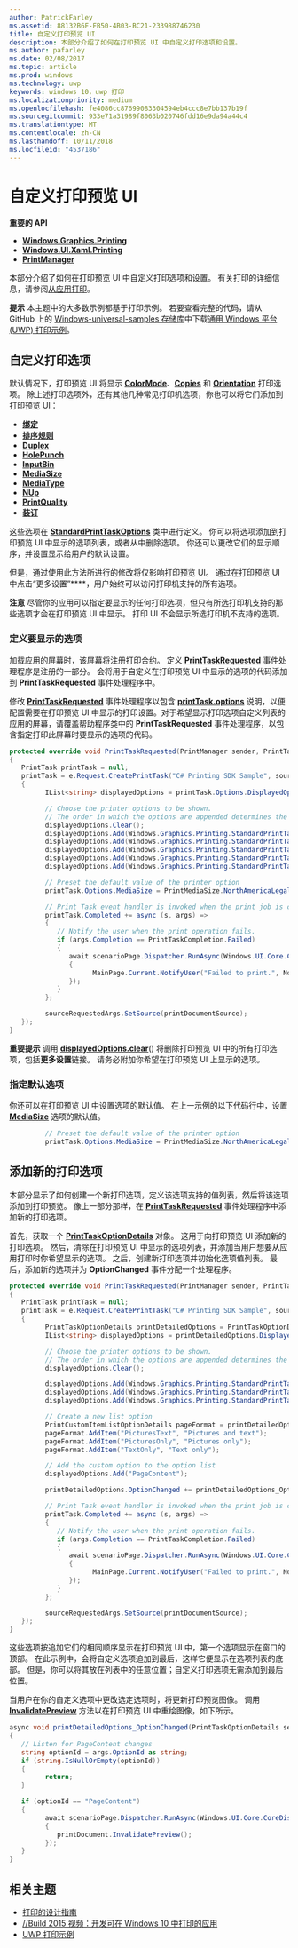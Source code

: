 ```yaml
---
author: PatrickFarley
ms.assetid: 88132B6F-FB50-4B03-BC21-233988746230
title: 自定义打印预览 UI
description: 本部分介绍了如何在打印预览 UI 中自定义打印选项和设置。
ms.author: pafarley
ms.date: 02/08/2017
ms.topic: article
ms.prod: windows
ms.technology: uwp
keywords: windows 10，uwp 打印
ms.localizationpriority: medium
ms.openlocfilehash: fe4086cc87699083304594eb4ccc8e7bb137b19f
ms.sourcegitcommit: 933e71a31989f8063b020746fdd16e9da94a44c4
ms.translationtype: MT
ms.contentlocale: zh-CN
ms.lasthandoff: 10/11/2018
ms.locfileid: "4537186"
---
```

# <a name="customize-the-print-preview-ui"></a>自定义打印预览 UI



**重要的 API**

-   [**Windows.Graphics.Printing**](https://msdn.microsoft.com/library/windows/apps/BR226489)
-   [**Windows.UI.Xaml.Printing**](https://msdn.microsoft.com/library/windows/apps/BR243325)
-   [**PrintManager**](https://msdn.microsoft.com/library/windows/apps/BR226426)

本部分介绍了如何在打印预览 UI 中自定义打印选项和设置。 有关打印的详细信息，请参阅[从应用打印](print-from-your-app.md)。

**提示**  本主题中的大多数示例都基于打印示例。 若要查看完整的代码，请从 GitHub 上的 [Windows-universal-samples 存储库](http://go.microsoft.com/fwlink/p/?LinkId=619979)中下载[通用 Windows 平台 (UWP) 打印示例](http://go.microsoft.com/fwlink/p/?LinkId=619984)。

 

## <a name="customize-print-options"></a>自定义打印选项

默认情况下，打印预览 UI 将显示 [**ColorMode**](https://msdn.microsoft.com/library/windows/apps/BR226478)、[**Copies**](https://msdn.microsoft.com/library/windows/apps/BR226479) 和 [**Orientation**](https://msdn.microsoft.com/library/windows/apps/BR226486) 打印选项。 除上述打印选项外，还有其他几种常见打印机选项，你也可以将它们添加到打印预览 UI：

-   [**绑定**](https://msdn.microsoft.com/library/windows/apps/BR226476)
-   [**排序规则**](https://msdn.microsoft.com/library/windows/apps/BR226477)
-   [**Duplex**](https://msdn.microsoft.com/library/windows/apps/BR226480)
-   [**HolePunch**](https://msdn.microsoft.com/library/windows/apps/BR226481)
-   [**InputBin**](https://msdn.microsoft.com/library/windows/apps/BR226482)
-   [**MediaSize**](https://msdn.microsoft.com/library/windows/apps/BR226483)
-   [**MediaType**](https://msdn.microsoft.com/library/windows/apps/BR226484)
-   [**NUp**](https://msdn.microsoft.com/library/windows/apps/BR226485)
-   [**PrintQuality**](https://msdn.microsoft.com/library/windows/apps/BR226487)
-   [**装订**](https://msdn.microsoft.com/library/windows/apps/BR226488)

这些选项在 [**StandardPrintTaskOptions**](https://msdn.microsoft.com/library/windows/apps/BR226475) 类中进行定义。 你可以将选项添加到打印预览 UI 中显示的选项列表，或者从中删除选项。 你还可以更改它们的显示顺序，并设置显示给用户的默认设置。

但是，通过使用此方法所进行的修改将仅影响打印预览 UI。 通过在打印预览 UI 中点击“更多设置”****，用户始终可以访问打印机支持的所有选项。

**注意**  尽管你的应用可以指定要显示的任何打印选项，但只有所选打印机支持的那些选项才会在打印预览 UI 中显示。 打印 UI 不会显示所选打印机不支持的选项。

 

### <a name="define-the-options-to-display"></a>定义要显示的选项

加载应用的屏幕时，该屏幕将注册打印合约。 定义 [**PrintTaskRequested**](https://msdn.microsoft.com/library/windows/apps/br206597) 事件处理程序是注册的一部分。 会将用于自定义在打印预览 UI 中显示的选项的代码添加到 **PrintTaskRequested** 事件处理程序中。

修改 [**PrintTaskRequested**](https://msdn.microsoft.com/library/windows/apps/br206597) 事件处理程序以包含 [**printTask.options**](https://msdn.microsoft.com/library/windows/apps/BR226469) 说明，以便配置需要在打印预览 UI 中显示的打印设置。对于希望显示打印选项自定义列表的应用的屏幕，请覆盖帮助程序类中的 **PrintTaskRequested** 事件处理程序，以包含指定打印此屏幕时要显示的选项的代码。

``` csharp
protected override void PrintTaskRequested(PrintManager sender, PrintTaskRequestedEventArgs e)
{
   PrintTask printTask = null;
   printTask = e.Request.CreatePrintTask("C# Printing SDK Sample", sourceRequestedArgs =>
   {
         IList<string> displayedOptions = printTask.Options.DisplayedOptions;

         // Choose the printer options to be shown.
         // The order in which the options are appended determines the order in which they appear in the UI
         displayedOptions.Clear();
         displayedOptions.Add(Windows.Graphics.Printing.StandardPrintTaskOptions.Copies);
         displayedOptions.Add(Windows.Graphics.Printing.StandardPrintTaskOptions.Orientation);
         displayedOptions.Add(Windows.Graphics.Printing.StandardPrintTaskOptions.MediaSize);
         displayedOptions.Add(Windows.Graphics.Printing.StandardPrintTaskOptions.Collation);
         displayedOptions.Add(Windows.Graphics.Printing.StandardPrintTaskOptions.Duplex);

         // Preset the default value of the printer option
         printTask.Options.MediaSize = PrintMediaSize.NorthAmericaLegal;

         // Print Task event handler is invoked when the print job is completed.
         printTask.Completed += async (s, args) =>
         {
            // Notify the user when the print operation fails.
            if (args.Completion == PrintTaskCompletion.Failed)
            {
               await scenarioPage.Dispatcher.RunAsync(Windows.UI.Core.CoreDispatcherPriority.Normal, () =>
               {
                     MainPage.Current.NotifyUser("Failed to print.", NotifyType.ErrorMessage);
               });
            }
         };

         sourceRequestedArgs.SetSource(printDocumentSource);
   });
}
```

**重要提示**  调用 [**displayedOptions.clear**](https://msdn.microsoft.com/library/windows/apps/BR226453)() 将删除打印预览 UI 中的所有打印选项，包括**更多设置**链接。 请务必附加你希望在打印预览 UI 上显示的选项。

### <a name="specify-default-options"></a>指定默认选项

你还可以在打印预览 UI 中设置选项的默认值。 在上一示例的以下代码行中，设置 [**MediaSize**](https://msdn.microsoft.com/library/windows/apps/BR226483) 选项的默认值。

``` csharp
         // Preset the default value of the printer option
         printTask.Options.MediaSize = PrintMediaSize.NorthAmericaLegal;
```         

## <a name="add-new-print-options"></a>添加新的打印选项

本部分显示了如何创建一个新打印选项，定义该选项支持的值列表，然后将该选项添加到打印预览。 像上一部分那样，在 [**PrintTaskRequested**](https://msdn.microsoft.com/library/windows/apps/br206597) 事件处理程序中添加新的打印选项。

首先，获取一个 [**PrintTaskOptionDetails**](https://msdn.microsoft.com/library/windows/apps/Hh701256) 对象。 这用于向打印预览 UI 添加新的打印选项。 然后，清除在打印预览 UI 中显示的选项列表，并添加当用户想要从应用打印时你希望显示的选项。 之后，创建新打印选项并初始化选项值列表。 最后，添加新的选项并为 **OptionChanged** 事件分配一个处理程序。

``` csharp
protected override void PrintTaskRequested(PrintManager sender, PrintTaskRequestedEventArgs e)
{
   PrintTask printTask = null;
   printTask = e.Request.CreatePrintTask("C# Printing SDK Sample", sourceRequestedArgs =>
   {
         PrintTaskOptionDetails printDetailedOptions = PrintTaskOptionDetails.GetFromPrintTaskOptions(printTask.Options);
         IList<string> displayedOptions = printDetailedOptions.DisplayedOptions;

         // Choose the printer options to be shown.
         // The order in which the options are appended determines the order in which they appear in the UI
         displayedOptions.Clear();

         displayedOptions.Add(Windows.Graphics.Printing.StandardPrintTaskOptions.Copies);
         displayedOptions.Add(Windows.Graphics.Printing.StandardPrintTaskOptions.Orientation);
         displayedOptions.Add(Windows.Graphics.Printing.StandardPrintTaskOptions.ColorMode);

         // Create a new list option
         PrintCustomItemListOptionDetails pageFormat = printDetailedOptions.CreateItemListOption("PageContent", "Pictures");
         pageFormat.AddItem("PicturesText", "Pictures and text");
         pageFormat.AddItem("PicturesOnly", "Pictures only");
         pageFormat.AddItem("TextOnly", "Text only");

         // Add the custom option to the option list
         displayedOptions.Add("PageContent");

         printDetailedOptions.OptionChanged += printDetailedOptions_OptionChanged;

         // Print Task event handler is invoked when the print job is completed.
         printTask.Completed += async (s, args) =>
         {
            // Notify the user when the print operation fails.
            if (args.Completion == PrintTaskCompletion.Failed)
            {
               await scenarioPage.Dispatcher.RunAsync(Windows.UI.Core.CoreDispatcherPriority.Normal, () =>
               {
                     MainPage.Current.NotifyUser("Failed to print.", NotifyType.ErrorMessage);
               });
            }
         };

         sourceRequestedArgs.SetSource(printDocumentSource);
   });
}
```

这些选项按追加它们的相同顺序显示在打印预览 UI 中，第一个选项显示在窗口的顶部。 在此示例中，会将自定义选项追加到最后，这样它便显示在选项列表的底部。 但是，你可以将其放在列表中的任意位置；自定义打印选项无需添加到最后位置。

当用户在你的自定义选项中更改选定选项时，将更新打印预览图像。 调用 [**InvalidatePreview**](https://msdn.microsoft.com/library/windows/apps/Hh702146) 方法以在打印预览 UI 中重绘图像，如下所示。

``` csharp
async void printDetailedOptions_OptionChanged(PrintTaskOptionDetails sender, PrintTaskOptionChangedEventArgs args)
{
   // Listen for PageContent changes
   string optionId = args.OptionId as string;
   if (string.IsNullOrEmpty(optionId))
   {
         return;
   }

   if (optionId == "PageContent")
   {
         await scenarioPage.Dispatcher.RunAsync(Windows.UI.Core.CoreDispatcherPriority.Normal, () =>
         {
            printDocument.InvalidatePreview();
         });
   }
}
```

## <a name="related-topics"></a>相关主题

* [打印的设计指南](https://msdn.microsoft.com/library/windows/apps/Hh868178)
* [//Build 2015 视频：开发可在 Windows 10 中打印的应用](https://channel9.msdn.com/Events/Build/2015/2-94)
* [UWP 打印示例](http://go.microsoft.com/fwlink/p/?LinkId=619984)
